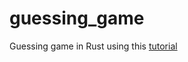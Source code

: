 # guessing_game
Guessing game in Rust using this [tutorial](https://doc.rust-lang.org/book/ch02-00-guessing-game-tutorial.html)